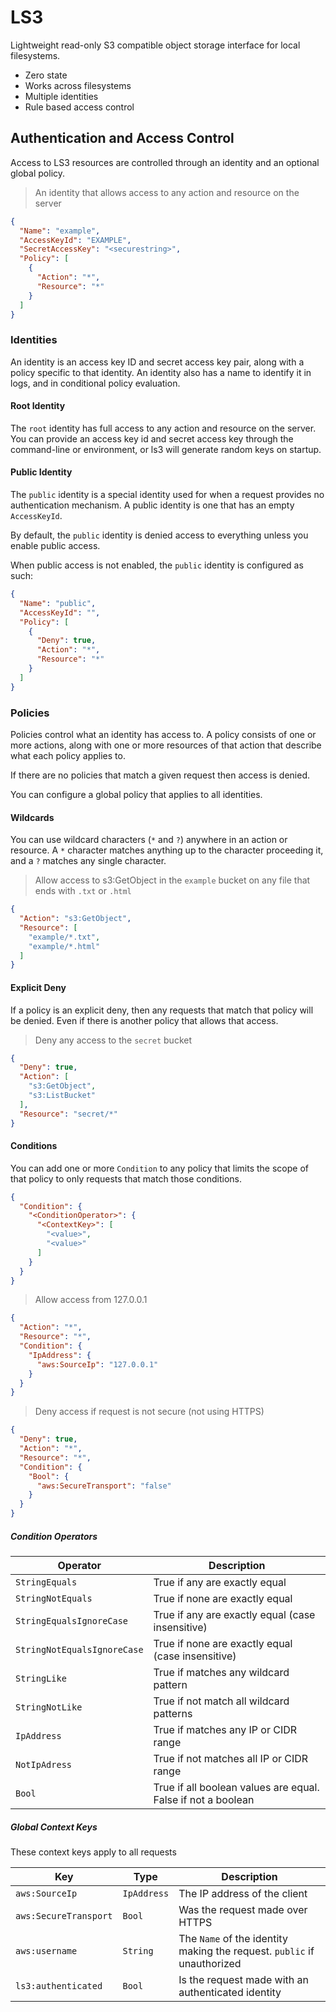 # LS3

Lightweight read-only S3 compatible object storage interface for local filesystems.

- Zero state
- Works across filesystems
- Multiple identities
- Rule based access control

## Authentication and Access Control

Access to LS3 resources are controlled through an identity and an optional global policy.

> An identity that allows access to any action and resource on the server

```json
{
  "Name": "example",
  "AccessKeyId": "EXAMPLE",
  "SecretAccessKey": "<securestring>",
  "Policy": [
    {
      "Action": "*",
      "Resource": "*"
    }
  ]
}
```

### Identities

An identity is an access key ID and secret access key pair, along with a policy specific to that identity. An identity
also has a name to identify it in logs, and in conditional policy evaluation.

#### Root Identity

The `root` identity has full access to any action and resource on the server. You can provide an access key id and
secret access key through the
command-line or environment, or ls3 will generate random keys on startup.

#### Public Identity

The `public` identity is a special identity used for when a request provides no authentication mechanism. A public
identity is one that has an empty `AccessKeyId`.

By default, the `public` identity is denied access to everything unless you enable public access.

When public access is not enabled, the `public` identity is configured as such:

```json
{
  "Name": "public",
  "AccessKeyId": "",
  "Policy": [
    {
      "Deny": true,
      "Action": "*",
      "Resource": "*"
    }
  ]
}
```

### Policies

Policies control what an identity has access to. A policy consists of one or more actions, along with one or more
resources of that action that describe what each policy applies to.

If there are no policies that match a given request then access is denied.

You can configure a global policy that applies to all identities.

#### Wildcards

You can use wildcard characters (`*` and `?`) anywhere in an action or resource. A `*` character matches anything up to
the character proceeding it, and a `?` matches any single character.

> Allow access to s3:GetObject in the `example` bucket on any file that ends with `.txt` or `.html`

```json
{
  "Action": "s3:GetObject",
  "Resource": [
    "example/*.txt",
    "example/*.html"
  ]
}
```

#### Explicit Deny

If a policy is an explicit deny, then any requests that match that policy will be denied. Even if there is another
policy that allows that access.

> Deny any access to the `secret` bucket

```json
{
  "Deny": true,
  "Action": [
    "s3:GetObject",
    "s3:ListBucket"
  ],
  "Resource": "secret/*"
}
```

#### Conditions

You can add one or more `Condition` to any policy that limits the scope of that policy to only requests that match those
conditions.

```json
{
  "Condition": {
    "<ConditionOperator>": {
      "<ContextKey>": [
        "<value>",
        "<value>"
      ]
    }
  }
}
```

> Allow access from 127.0.0.1

```json
{
  "Action": "*",
  "Resource": "*",
  "Condition": {
    "IpAddress": {
      "aws:SourceIp": "127.0.0.1"
    }
  }
}
```

> Deny access if request is not secure (not using HTTPS)

```json
{
  "Deny": true,
  "Action": "*",
  "Resource": "*",
  "Condition": {
    "Bool": {
      "aws:SecureTransport": "false"
    }
  }
}
```

##### Condition Operators

| Operator                    | Description                                                  |
|-----------------------------|--------------------------------------------------------------|
| `StringEquals`              | True if any are exactly equal                                |
| `StringNotEquals`           | True if none are exactly equal                               |
| `StringEqualsIgnoreCase`    | True if any are exactly equal (case insensitive)             |
| `StringNotEqualsIgnoreCase` | True if none are exactly equal (case insensitive)            |
| `StringLike`                | True if matches any wildcard pattern                         |
| `StringNotLike`             | True if not match all wildcard patterns                      |
| `IpAddress`                 | True if matches any IP or CIDR range                         |
| `NotIpAdress`               | True if not matches all IP or CIDR range                     |
| `Bool`                      | True if all boolean values are equal. False if not a boolean |

##### Global Context Keys

These context keys apply to all requests

| Key                   | Type        | Description                                                             |
|-----------------------|-------------|-------------------------------------------------------------------------|
| `aws:SourceIp`        | `IpAddress` | The IP address of the client                                            |
| `aws:SecureTransport` | `Bool`      | Was the request made over HTTPS                                         |
| `aws:username`        | `String`    | The `Name` of the identity making the request. `public` if unauthorized |
| `ls3:authenticated`   | `Bool`      | Is the request made with an authenticated identity                      |